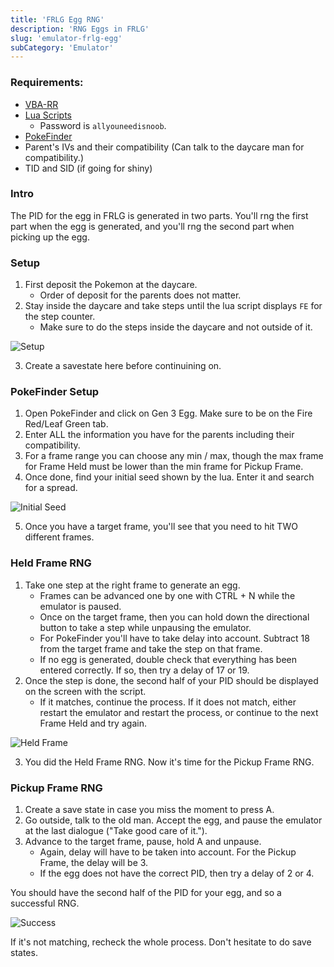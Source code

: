 ```yaml
---
title: 'FRLG Egg RNG'
description: 'RNG Eggs in FRLG'
slug: 'emulator-frlg-egg'
subCategory: 'Emulator'
---
```


### Requirements:

- [VBA-RR](https://code.google.com/archive/p/vba-rerecording/downloads)
- [Lua Scripts](https://pokerng.forumcommunity.net/?t=56443955&p=396434940)
  - Password is `allyouneedisnoob`.
- [PokeFinder](https://github.com/Admiral-Fish/PokeFinder/releases)
- Parent's IVs and their compatibility (Can talk to the daycare man for compatibility.)
- TID and SID (if going for shiny)

### Intro

The PID for the egg in FRLG is generated in two parts. You'll rng the first part when the egg is generated, and you'll rng the second part when picking up the egg.

### Setup

1. First deposit the Pokemon at the daycare.
   - Order of deposit for the parents does not matter.
2. Stay inside the daycare and take steps until the lua script displays `FE` for the step counter.
   - Make sure to do the steps inside the daycare and not outside of it.

![Setup](../../images/FireRed-LeafGreen/Egg/Setup.png)

3. Create a savestate here before continuining on.

### PokeFinder Setup

1. Open PokeFinder and click on Gen 3 Egg. Make sure to be on the Fire Red/Leaf Green tab.
2. Enter ALL the information you have for the parents including their compatibility.
3. For a frame range you can choose any min / max, though the max frame for Frame Held must be lower than the min frame for Pickup Frame.
4. Once done, find your initial seed shown by the lua. Enter it and search for a spread.

![Initial Seed](../../images/FireRed-LeafGreen/Egg/Initial-Seed.png)

5. Once you have a target frame, you'll see that you need to hit TWO different frames.

### Held Frame RNG

1. Take one step at the right frame to generate an egg.
   - Frames can be advanced one by one with CTRL + N while the emulator is paused.
   - Once on the target frame, then you can hold down the directional button to take a step while unpausing the emulator.
   - For PokeFinder you'll have to take delay into account. Subtract 18 from the target frame and take the step on that frame.
   - If no egg is generated, double check that everything has been entered correctly. If so, then try a delay of 17 or 19.
2. Once the step is done, the second half of your PID should be displayed on the screen with the script.
   - If it matches, continue the process. If it does not match, either restart the emulator and restart the process, or continue to the next Frame Held and try again.

![Held Frame](../../images/FireRed-LeafGreen/Egg/Held.png)

3. You did the Held Frame RNG. Now it's time for the Pickup Frame RNG.

### Pickup Frame RNG

1. Create a save state in case you miss the moment to press A.
2. Go outside, talk to the old man. Accept the egg, and pause the emulator at the last dialogue ("Take good care of it.").
3. Advance to the target frame, pause, hold A and unpause.
   - Again, delay will have to be taken into account. For the Pickup Frame, the delay will be 3.
   - If the egg does not have the correct PID, then try a delay of 2 or 4.

You should have the second half of the PID for your egg, and so a successful RNG.

![Success](../../images/FireRed-LeafGreen/Egg/Success.png)

If it's not matching, recheck the whole process. Don't hesitate to do save states.
